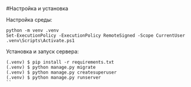 #Настройка и установка

Настройка среды:
```
python -m venv .venv
Set-ExecutionPolicy -ExecutionPolicy RemoteSigned -Scope CurrentUser
.venv\Scripts\Activate.ps1
```

Установка и запуск сервера:
```
(.venv) $ pip install -r requirements.txt
(.venv) $ python manage.py migrate
(.venv) $ python manage.py createsuperuser
(.venv) $ python manage.py runserver
``
